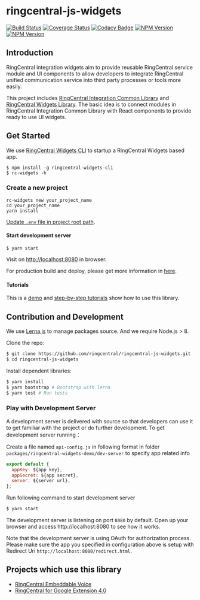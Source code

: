 # ringcentral-js-widgets

[![Build Status](https://travis-ci.org/ringcentral/ringcentral-js-widgets.svg?branch=master)](https://travis-ci.org/ringcentral/ringcentral-js-widgets)
[![Coverage Status](https://coveralls.io/repos/github/ringcentral/ringcentral-js-widgets/badge.svg?branch=master)](https://coveralls.io/github/ringcentral/ringcentral-js-widgets?branch=master)
[![Codacy Badge](https://api.codacy.com/project/badge/Grade/81c5e5334eff454b9404b05b5c29e09b)](https://www.codacy.com/app/RingCentral/ringcentral-js-widgets?utm_source=github.com&utm_medium=referral&utm_content=ringcentral/ringcentral-js-widgets&utm_campaign=badger)
[![NPM Version](https://img.shields.io/npm/v/ringcentral-integration.svg?style=flat-square)](https://www.npmjs.com/package/ringcentral-integration)
[![NPM Version](https://img.shields.io/npm/v/ringcentral-widgets.svg?style=flat-square)](https://www.npmjs.com/package/ringcentral-widgets)

## Introduction

RingCentral integration widgets aim to provide reusable RingCentral service module and UI components to allow developers to integrate RingCentral unified communication service into third party processes or tools more easily.

This project includes [RingCentral Integration Common Library](packages/ringcentral-integration/README.md) and [RingCentral Widgets Library](packages/ringcentral-widgets/README.md). The basic idea is to connect modules in RingCentral Integration Common Library with React components to provide ready to use UI widgets.

## Get Started

We use [RingCentral Widgets CLI](packages/ringcentral-widgets-cli/README.md) to startup a RingCentral Widgets based app.

```
$ npm install -g ringcentral-widgets-cli
$ rc-widgets -h
```

### Create a new project

```
rc-widgets new your_project_name
cd your_project_name
yarn install
```

[Update `.env` file in project root path](packages/ringcentral-widgets-cli/README.md#start-developement-server).

#### Start development server

```
$ yarn start
```
Visit on [http://localhost:8080](http://localhost:8080) in browser.

For production build and deploy, please get more information in [here](packages/ringcentral-widgets-cli/README.md).

#### Tutorials

This is a [demo](https://github.com/embbnux/ringcentral-widgets-demo) and [step-by-step tutorials](https://embbnux.github.io/ringcentral-widgets-demo/) show how to use this library.

## Contribution and Development

We use [Lerna.js](https://github.com/lerna/lerna) to manage packages source. And we require Node.js > 8.

Clone the repo:

```bash
$ git clone https://github.com/ringcentral/ringcentral-js-widgets.git
$ cd ringcentral-js-widgets
```

Install dependent libraries:

```bash
$ yarn install
$ yarn bootstrap # Bootstrap with lerna
$ yarn test # Run tests
```

### Play with Development Server

A development server is delivered with source so that developers can use it to get familiar with the project or do further development. To get development server running：

Create a file named `api-config.js` in following format in folder `packages/ringcentral-widgets-demo/dev-server` to specify app related info

```javascript
export default {
  appKey: ${app key},
  appSecret: ${app secret},
  server: ${server url},
};
```

Run following command to start development server

```bash
$ yarn start
```

The development server is listening on port `8080` by default.
Open up your browser and access http://localhost:8080 to see how it works.

Note that the development server is using OAuth for authorization process.
Please make sure the app you specified in configuration above is setup with Redirect Uri `http://localhost:8080/redirect.html`.

## Projects which use this library

- [RingCentral Embeddable Voice](https://github.com/ringcentral/ringcentral-embeddable-voice)
- [RingCentral for Google Extension 4.0](https://chrome.google.com/webstore/detail/ringcentral-for-google/fddhonoimfhgiopglkiokmofecgdiedb)
